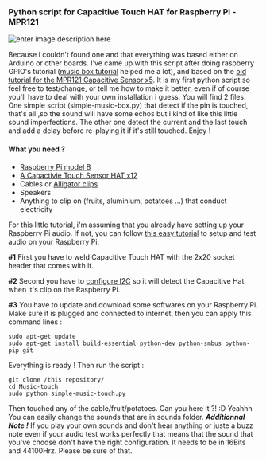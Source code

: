 ### Python script for Capacitive Touch HAT for Raspberry Pi - MPR121

![enter image description here](https://cdn-shop.adafruit.com/product-videos/1024x768/2340-00.jpg)

Because i couldn't found one and that everything was based either on Arduino or other boards. I've came up with this script after doing raspberry GPIO's tutorial ([music box tutorial](https://www.raspberrypi.org/learning/gpio-music-box/worksheet/) helped me a lot), and 
based on the [old tutorial for the MPR121 Capacitive Sensor x5](https://learn.adafruit.com/mpr121-capacitive-touch-sensor-on-raspberry-pi-and-beaglebone-black/hardware). It is my first python script so feel free to test/change, or tell me how to make it better, even if of course you'll have to deal with your own installation i guess. You will find 2 files. One simple script (simple-music-box.py) that detect if the pin is touched, that's all ,so the sound will have some echos but i kind of like this little sound imperfections. The other one detect the current and the last touch and add a delay before re-playing it if it's still touched. Enjoy !

#### What you need ?
* [Raspberry Pi model B](https://www.adafruit.com/products/3055) 
* [A Capactivie Touch Sensor HAT x12](https://www.adafruit.com/product/2340)
* Cables or [Alligator clips](https://www.adafruit.com/product/1008)
* Speakers
* Anything to clip on (fruits, aluminium, potatoes ...) that conduct electricity

For this little tutorial, i'm assuming that you already have setting up your Raspberry Pi audio. If not, you can follow [this easy tutorial](http://www.raspberrypi-spy.co.uk/2012/06/raspberry-pi-speakers-analog-sound-test/) to setup and test audio on your Raspberry Pi.

**#1** First you have to weld Capacitive Touch HAT with the 2x20 socket header that comes with it. 

**#2** Second you have to [configure I2C](https://learn.adafruit.com/adafruits-raspberry-pi-lesson-4-gpio-setup/configuring-i2c) so it will detect the Capacitive Hat when it's clip on the Raspberry Pi.

**#3** You have to update and download some softwares on your Raspberry Pi. Make sure it is plugged and connected to internet, then you can apply this command lines :
```
sudo apt-get update
sudo apt-get install build-essential python-dev python-smbus python-pip git
```

Everything is ready ! Then run the script :
```
git clone /this repository/
cd Music-touch
sudo python simple-music-touch.py 
```

Then touched any of the cable/fruit/potatoes. Can you here it ?! :D Yeahhh 
You can easily change the sounds that are in sounds folder. 
***Additionnal Note !*** If you play your own sounds and don't hear anything or juste a buzz note even if your audio test works perfectly that means that the sound that you've choose don't have the right configuration. It needs to be in 16Bits and 44100Hrz. Please be sure of that.  

